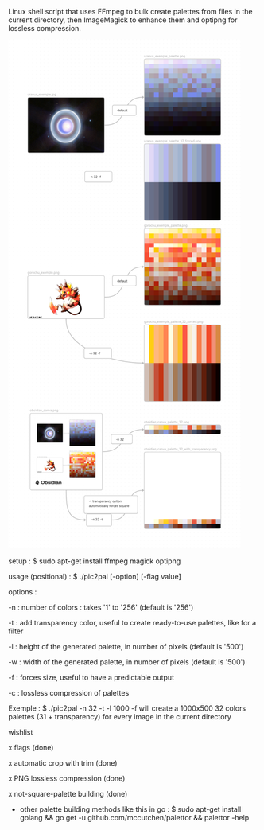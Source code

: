 Linux shell script that uses FFmpeg to bulk create palettes from files in the current directory, then ImageMagick to enhance them and optipng for lossless compression.


![](exemple.png)

setup :		$ sudo apt-get install ffmpeg magick optipng

usage (positional) :		$ ./pic2pal [-option] [-flag value]

options :

-n : number of colors : takes '1' to '256' (default is '256')

-t : add transparency color,	useful to create ready-to-use palettes, like for a filter
  
-l : height of the generated palette, in number of pixels (default is '500')

-w : width of the generated palette, in number of pixels (default is '500')

-f : forces size, useful to have a predictable output

-c : lossless compression of palettes

Exemple :	$ ./pic2pal -n 32 -t -l 1000 -f
			will create a 1000x500 32 colors palettes (31 + transparency)
			for every image in the current directory

wishlist

x flags (done)

x automatic crop with trim (done)

x PNG lossless compression (done)

x not-square-palette building (done)

- other palette building methods like this in go : $ sudo apt-get install golang && go get -u github.com/mccutchen/palettor && palettor -help

